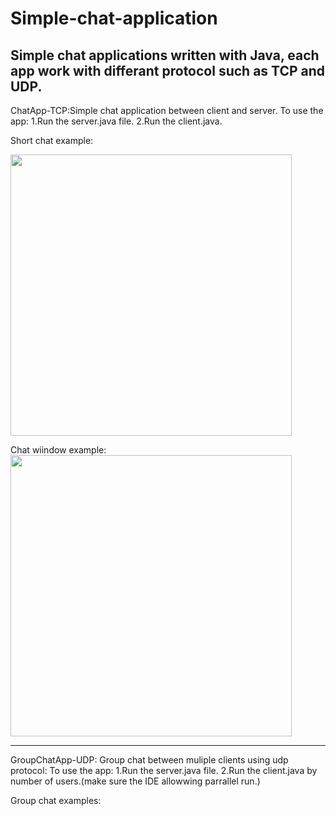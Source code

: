 # Simple-chat-application
Simple chat applications written with Java, each app work with differant protocol such as TCP and UDP.
-------------------------------------------------------------------------------------------------------------------------------------------------
ChatApp-TCP:Simple chat application between client and server.
To use the app:
1.Run the server.java file.
2.Run the client.java.

Short chat example:
<p>
   
   <img src = "https://github.com/Shimshon21/Simple-chat-applications/blob/master/ChatApp-TCP/Short%20chat%20example.gif?raw=true" height = "450"/>

 </p>
Chat wiindow example:
 <img src="https://raw.githubusercontent.com/Shimshon21/Simple-chat-applications/master/ChatApp-TCP/Chat%20example.PNG" height = "450" />
 
 
 -------------------------------------------------------------------------------------------------------------------------------------------------
 
 GroupChatApp-UDP: Group chat between muliple clients using udp protocol:
 To use the app:
 1.Run the server.java file.
 2.Run the client.java by number of users.(make sure the IDE allowwing parrallel run.)
 
 Group chat examples:
 
